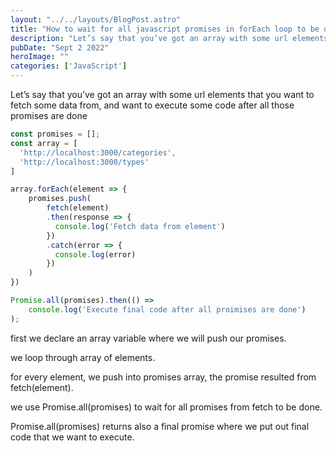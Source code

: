 ```yaml
---
layout: "../../layouts/BlogPost.astro"
title: "How to wait for all javascript promises in forEach loop to be done before you execute your code"
description: "Let’s say that you’ve got an array with some url elements that you want to fetch some data from, and want to execute some code after all those promises are done."
pubDate: "Sept 2 2022"
heroImage: ""
categories: ['JavaScript']
--- 
```


Let’s say that you’ve got an array with some url elements that you want to fetch some data from, and want to execute some code after all those promises are done

```javascript
const promises = [];
const array = [
  'http://localhost:3000/categories',
  'http://localhost:3000/types'
]

array.forEach(element => {
    promises.push(
        fetch(element)
        .then(response => {
          console.log('Fetch data from element')
        })
        .catch(error => {
          console.log(error)
        })
    )
})

Promise.all(promises).then(() => 
    console.log('Execute final code after all proimises are done')
);
```

first we declare an array variable where we will push our promises.

we loop through array of elements.

for every element, we push into promises array, the promise resulted from fetch(element).

we use Promise.all(promises) to wait for all promises from fetch to be done.

Promise.all(promises) returns also a final promise where we put out final code that we want to execute.
